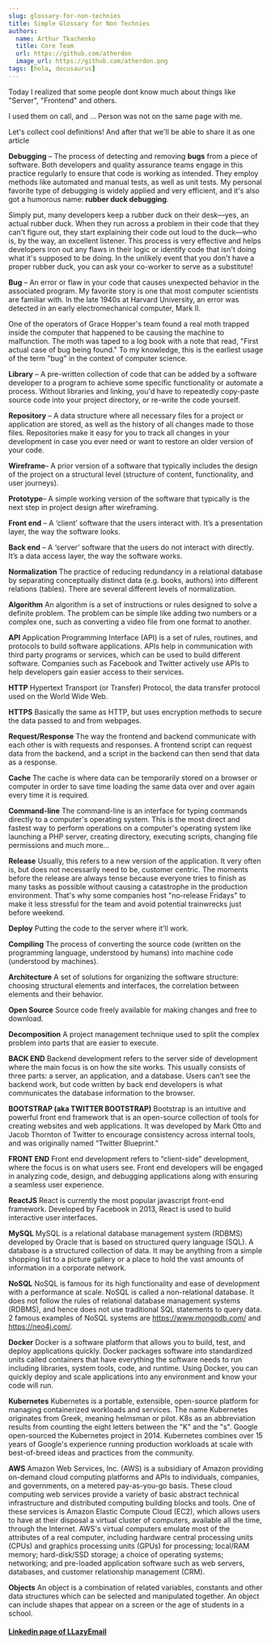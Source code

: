 ```yaml
---
slug: glossary-for-non-technies
title: Simple Glossary for Non Technies
authors:
  name: Arthur Tkachenko
  title: Core Team
  url: https://github.com/atherdon
  image_url: https://github.com/atherdon.png
tags: [hola, docusaurus]
---
```


Today I realized that some people dont know much about things like "Server", "Frontend" and others.

I used them on call, and ... Person was not on the same page with me.

Let's collect cool definitions! And after that we'll be able to share it as one article


**Debugging** – The process of detecting and removing **bugs** from a piece of software. Both developers and quality assurance teams engage in this practice regularly to ensure that code is working as intended. They employ methods like automated and manual tests, as well as unit tests. My personal favorite type of debugging is widely applied and very efficient, and it's also got a humorous name: **rubber duck debugging**.

Simply put, many developers keep a rubber duck on their desk—yes, an actual rubber duck. When they run across a problem in their code that they can't figure out, they start explaining their code out loud to the duck—who is, by the way, an excellent listener. This process is very effective and helps developers iron out any flaws in their logic or identify code that isn't doing what it's supposed to be doing. In the unlikely event that you don't have a proper rubber duck, you can ask your co-worker to serve as a substitute!

**Bug** – An error or flaw in your code that causes unexpected behavior in the associated program. My favorite story is one that most computer scientists are familiar with. In the late 1940s at Harvard University, an error was detected in an early electromechanical computer, Mark II.

One of the operators of Grace Hopper's team found a real moth trapped inside the computer that happened to be causing the machine to malfunction. The moth was taped to a log book with a note that read, "First actual case of bug being found." To my knowledge, this is the earliest usage of the term "bug" in the context of computer science.

**Library** – A pre-written collection of code that can be added by a software developer to a program to achieve some specific functionality or automate a process. Without libraries and linking, you'd have to repeatedly copy-paste source code into your project directory, or re-write the code yourself.

**Repository** – A data structure where all necessary files for a project or application are stored, as well as the history of all changes made to those files. Repositories make it easy for you to track all changes in your development in case you ever need or want to restore an older version of your code.

**Wireframe**– A prior version of a software that typically includes the design of the project on a structural level (structure of content, functionality, and user journeys).

**Prototype**– A simple working version of the software that typically is the next step in project design after wireframing.

**Front end** – A ‘client’ software that the users interact with. It’s a presentation layer, the way the software looks.

**Back end** – A ‘server’ software that the users do not interact with directly. It’s a data access layer, the way the software works.

**Normalization**
The practice of reducing redundancy in a relational database by separating conceptually distinct data (e.g. books, authors) into different relations (tables). There are several different levels of normalization.

**Algorithm**
An algorithm is a set of instructions or rules designed to solve a definite problem. The problem can be simple like adding two numbers or a complex one, such as converting a video file from one format to another.


**API**
Application Programming Interface (API) is a set of rules, routines, and protocols to build software applications. APIs help in communication with third party programs or services, which can be used to build different software. Companies such as Facebook and Twitter actively use APIs to help developers gain easier access to their services.

**HTTP**
Hypertext Transport (or Transfer) Protocol, the data transfer protocol used on the World Wide Web.

**HTTPS**
Basically the same as HTTP, but uses encryption methods to secure the data passed to and from webpages.

**Request/Response**
The way the frontend and backend communicate with each other is with requests and responses. A frontend script can request data from the backend, and a script in the backend can then send that data as a response.

**Cache**
The cache is where data can be temporarily stored on a browser or computer in order to save time loading the same data over and over again every time it is required.

**Command-line**
The command-line is an interface for typing commands directly to a computer's operating system. This is the most direct and fastest way to perform operations on a computer's operating system like launching a PHP server, creating directory, executing scripts, changing file permissions and much more...


**Release**
Usually, this refers to a new version of the application. It very often is, but does not necessarily need to be, customer centric. The moments before the release are always tense because everyone tries to finish as many tasks as possible without causing a catastrophe in the production environment. That's why some companies host "no-release Fridays" to make it less stressful for the team and avoid potential trainwrecks just before weekend.

**Deploy**
Putting the code to the server where it’ll work.

**Compiling**
The process of converting the source code (written on the programming language, understood by humans) into machine code (understood by machines).

**Architecture**
A set of solutions for organizing the software structure: choosing structural elements and interfaces, the correlation between elements and their behavior.

**Open Source**
Source code freely available for making changes and free to download.

**Decomposition**
A project management technique used to split the complex problem into parts that are easier to execute.

**BACK END**
Backend development refers to the server side of development where the main focus is on how the site works. This usually consists of three parts: a server, an application, and a database. Users can’t see the backend work, but code written by back end developers is what communicates the database information to the browser.

**BOOTSTRAP (aka TWITTER BOOTSTRAP)**
Bootstrap is an intuitive and powerful front end framework that is an open-source collection of tools for creating websites and web applications. It was developed by Mark Otto and Jacob Thornton of Twitter to encourage consistency across internal tools, and was originally named “Twitter Blueprint.”

**FRONT END**
Front end development refers to “client-side” development, where the focus is on what users see. Front end developers will be engaged in analyzing code, design, and debugging applications along with ensuring a seamless user experience.

**ReactJS**
React is currently the most popular javascript front-end framework.
Developed by Facebook in 2013, React is used to build interactive user interfaces.

**MySQL**
MySQL is a relational database management system (RDBMS) developed by Oracle that is based on structured query language (SQL). A database is a structured collection of data. It may be anything from a simple shopping list to a picture gallery or a place to hold the vast amounts of information in a corporate network.

**NoSQL**
NoSQL is famous for its high functionality and ease of development with a performance at scale. NoSQL is called a non-relational database. It does not follow the rules of relational database management systems (RDBMS), and hence does not use traditional SQL statements to query data. 2 famous examples of NoSQL systems are https://www.mongodb.com/ and https://neo4j.com/.

**Docker**
Docker is a software platform that allows you to build, test, and deploy applications quickly. Docker packages software into standardized units called containers that have everything the software needs to run including libraries, system tools, code, and runtime. Using Docker, you can quickly deploy and scale applications into any environment and know your code will run.

**Kubernetes**
Kubernetes is a portable, extensible, open-source platform for managing containerized workloads and services.
The name Kubernetes originates from Greek, meaning helmsman or pilot. K8s as an abbreviation results from counting the eight letters between the "K" and the "s". Google open-sourced the Kubernetes project in 2014. Kubernetes combines over 15 years of Google's experience running production workloads at scale with best-of-breed ideas and practices from the community.

**AWS**
Amazon Web Services, Inc. (AWS) is a subsidiary of Amazon providing on-demand cloud computing platforms and APIs to individuals, companies, and governments, on a metered pay-as-you-go basis. These cloud computing web services provide a variety of basic abstract technical infrastructure and distributed computing building blocks and tools. One of these services is Amazon Elastic Compute Cloud (EC2), which allows users to have at their disposal a virtual cluster of computers, available all the time, through the Internet. AWS's virtual computers emulate most of the attributes of a real computer, including hardware central processing units (CPUs) and graphics processing units (GPUs) for processing; local/RAM memory; hard-disk/SSD storage; a choice of operating systems; networking; and pre-loaded application software such as web servers, databases, and customer relationship management (CRM).

**Objects**
An object is a combination of related variables, constants and other data structures which can be selected and manipulated together. An object can include shapes that appear on a screen or the age of students in a school.


#### [Linkedin page of LLazyEmail](https://www.linkedin.com/company/llazyemail/)
